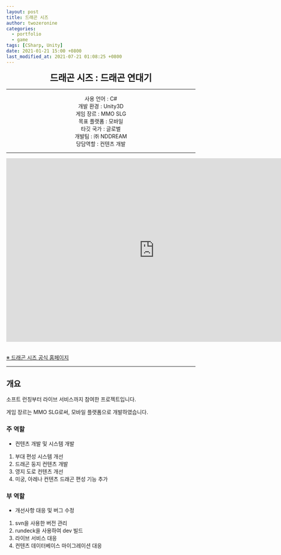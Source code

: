 ```yaml
---
layout: post
title: 드래곤 시즈
author: twozeronine
categories:
  - portfolio
  - game
tags: [CSharp, Unity]
date: 2021-01-21 15:00 +0800
last_modified_at: 2021-07-21 01:08:25 +0800
---
```


<center>
<span style=
"font-size:170%;
font-weight:bold">
드래곤 시즈 : 드래곤 연대기
</span>
</center>

---

<center>사용 언어 : C#</center>
<center>개발 환경 : Unity3D</center>
<center>게임 장르 : MMO SLG</center>
<center>목표 플랫폼 : 모바일</center>
<center>타깃 국가 : 글로벌</center>
<center>개발팀 : ㈜ NDDREAM</center>
<center>당담역할 : 컨텐츠 개발</center>

---

<center>
<iframe width="788" height="488" src="https://www.youtube.com/watch?v=KLtGmIDtQA0" title="YouTube video player" frameborder="0" allow="accelerometer; autoplay; clipboard-write; encrypted-media; gyroscope; picture-in-picture" allowfullscreen></iframe>
</center>

<br/>

[※ 드래곤 시즈 공식 홈페이지](https://www.dragonsiege.io/)

---

## 개요

소프트 런칭부터 라이브 서비스까지 참여한 프로젝트입니다.

게임 장르는 MMO SLG로써, 모바일 플랫폼으로 개발하였습니다.

### 주 역할

- 컨텐츠 개발 및 시스템 개발

1. 부대 편성 시스템 개선
2. 드래곤 둥지 컨텐츠 개발
3. 영지 도로 컨텐츠 개선
4. 미궁, 아레나 컨텐츠 드래곤 편성 기능 추가

### 부 역할

- 개선사항 대응 및 버그 수정

1. svn을 사용한 버전 관리
2. rundeck을 사용하여 dev 빌드
3. 라이브 서비스 대응
4. 컨텐츠 데이터베이스 마이그레이션 대응


